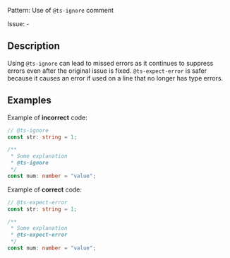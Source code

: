 Pattern: Use of `@ts-ignore` comment

Issue: -

## Description

Using `@ts-ignore` can lead to missed errors as it continues to suppress errors even after the original issue is fixed. `@ts-expect-error` is safer because it causes an error if used on a line that no longer has type errors.

## Examples

Example of **incorrect** code:
```ts
// @ts-ignore
const str: string = 1;

/**
 * Some explanation
 * @ts-ignore
 */
const num: number = "value";
```

Example of **correct** code:
```ts
// @ts-expect-error
const str: string = 1;

/**
 * Some explanation
 * @ts-expect-error
 */
const num: number = "value";
```